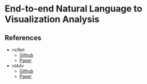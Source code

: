 # End-to-end Natural Language to Visualization Analysis

## References

<!-- * nvBench **(Evaluation)**
  * [Github](https://github.com/TsinghuaDatabaseGroup/nvBench)
  * [Paper](https://dl.acm.org/doi/abs/10.1145/3448016.3457261) -->
* ncNet
  * [Github](https://github.com/Thanksyy/ncNet)
  * [Paper](https://luoyuyu.vip/files/ncNet-VIS21.pdf)  
* nl4dv
  * [Github](https://github.com/nl4dv/nl4dv)
  * [Paper](https://www.cc.gatech.edu/~anarechania3/docs/publications/nl4dv_vis_2020.pdf)
<!-- * DeepEye
  * [Github](https://github.com/Thanksyy/DeepEye-APIs)
  * [Paper](http://dbgroup.cs.tsinghua.edu.cn/ligl/papers/icde18-deepeye.pdf) -->